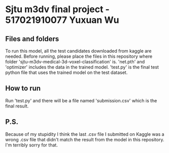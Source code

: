 # Sjtu m3dv final project - 517021910077 Yuxuan Wu
## Files and folders
To run this model, all the test candidates downloaded from kaggle are needed. Before running, please place the files in this repository where folder 'sjtu-m3dv-medical-3d-voxel-classification' is.
'net.pth' and 'optimizer' includes the data in the trained model.
'test.py' is the final test python file that uses the trained model on the test dataset. 
## How to run
Run 'test.py' and there will be a file named 'submission.csv' which is the final result.
## P.S.
Because of my stupidity I think the last .csv file I submitted on Kaggle was a wrong .csv file that didn't match the result from the model in this repository. I'm terribly sorry for that.
